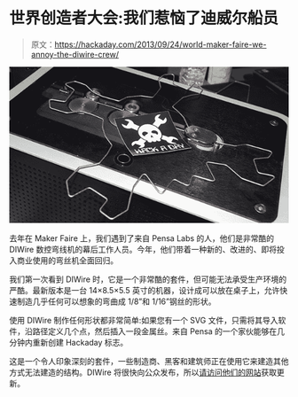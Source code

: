 # 世界创造者大会:我们惹恼了迪威尔船员

> 原文：<https://hackaday.com/2013/09/24/world-maker-faire-we-annoy-the-diwire-crew/>

![diwire](img/36598a0aa1f2d9a51924cd003c9d8c0e.png)

去年在 Maker Faire 上，我们遇到了来自 Pensa Labs 的人，他们是非常酷的 DIWire 数控弯线机的幕后工作人员。今年，他们带着一种新的、改进的、即将投入商业使用的弯丝机全面回归。

我们第一次看到 DIWire 时，它是一个非常酷的套件，但可能无法承受生产环境的严酷。最新版本是一台 14×8.5×5.5 英寸的机器，设计成可以放在桌子上，允许快速制造几乎任何可以想象的弯曲成 1/8”和 1/16”钢丝的形状。

使用 DIWire 制作任何形状都非常简单:如果您有一个 SVG 文件，只需将其导入软件，沿路径定义几个点，然后插入一段金属丝。来自 Pensa 的一个家伙能够在几分钟内重新创建 Hackaday 标志。

这是一个令人印象深刻的套件，一些制造商、黑客和建筑师正在使用它来建造其他方式无法建造的结构。DIWire 将很快向公众发布，所以[请访问他们的网站](http://pensalabs.com/)获取更新。
